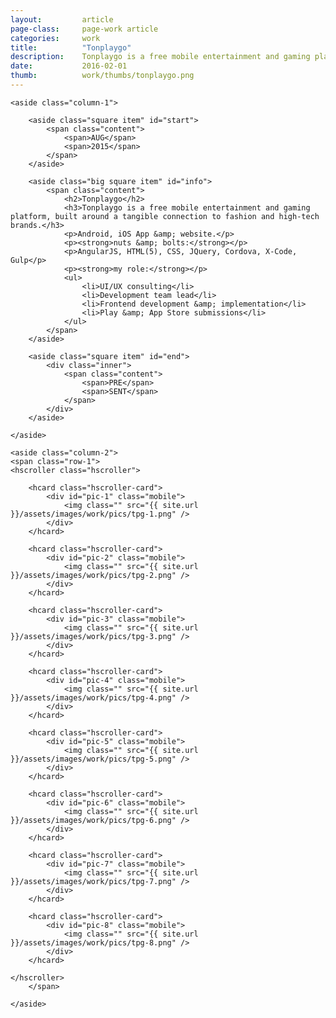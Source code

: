 ```yaml
---
layout: 		article
page-class: 	page-work article
categories: 	work
title:  		"Tonplaygo"
description:	Tonplaygo is a free mobile entertainment and gaming platform, built around a tangible connection to fashion and high-tech brands.
date:   		2016-02-01
thumb: 			work/thumbs/tonplaygo.png
---
```


<section id="tonplaygo">

    <aside class="column-1">

        <aside class="square item" id="start">
            <span class="content">
                <span>AUG</span>
                <span>2015</span>
            </span>
        </aside>

        <aside class="big square item" id="info">
            <span class="content">
                <h2>Tonplaygo</h2>
                <h3>Tonplaygo is a free mobile entertainment and gaming platform, built around a tangible connection to fashion and high-tech brands.</h3>
                <p>Android, iOS App &amp; website.</p>
                <p><strong>nuts &amp; bolts:</strong></p>
                <p>AngularJS, HTML(5), CSS, JQuery, Cordova, X-Code, Gulp</p>
                <p><strong>my role:</strong></p>
                <ul>
                    <li>UI/UX consulting</li>
                    <li>Development team lead</li>
                    <li>Frontend development &amp; implementation</li>
                    <li>Play &amp; App Store submissions</li>
                </ul>
            </span>    
        </aside>

        <aside class="square item" id="end">
            <div class="inner">
                <span class="content">
                    <span>PRE</span>
                    <span>SENT</span>
                </span>
            </div>  
        </aside>
    
    </aside>
    
    <aside class="column-2">
    <span class="row-1">
    <hscroller class="hscroller">

        <hcard class="hscroller-card">
            <div id="pic-1" class="mobile">
                <img class="" src="{{ site.url }}/assets/images/work/pics/tpg-1.png" />
            </div>
        </hcard>

        <hcard class="hscroller-card">
            <div id="pic-2" class="mobile">
                <img class="" src="{{ site.url }}/assets/images/work/pics/tpg-2.png" />
            </div>
        </hcard>

        <hcard class="hscroller-card">
            <div id="pic-3" class="mobile">
                <img class="" src="{{ site.url }}/assets/images/work/pics/tpg-3.png" />
            </div>
        </hcard>

        <hcard class="hscroller-card">
            <div id="pic-4" class="mobile">
                <img class="" src="{{ site.url }}/assets/images/work/pics/tpg-4.png" />
            </div>
        </hcard>

        <hcard class="hscroller-card">
            <div id="pic-5" class="mobile">
                <img class="" src="{{ site.url }}/assets/images/work/pics/tpg-5.png" />
            </div>
        </hcard>

        <hcard class="hscroller-card">
            <div id="pic-6" class="mobile">
                <img class="" src="{{ site.url }}/assets/images/work/pics/tpg-6.png" />
            </div>
        </hcard>

        <hcard class="hscroller-card">
            <div id="pic-7" class="mobile">
                <img class="" src="{{ site.url }}/assets/images/work/pics/tpg-7.png" />
            </div>
        </hcard>

        <hcard class="hscroller-card">
            <div id="pic-8" class="mobile">
                <img class="" src="{{ site.url }}/assets/images/work/pics/tpg-8.png" />
            </div>
        </hcard>

    </hscroller>
        </span>

    </aside>
    
</section>

<div class="wrapper"></div>
